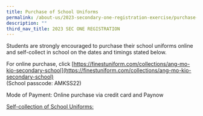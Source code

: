 ```yaml
---
title: Purchase of School Uniforms
permalink: /about-us/2023-secondary-one-registration-exercise/purchase-of-school-uniforms/
description: ""
third_nav_title: 2023 SEC ONE REGISTRATION
---
```

Students are strongly encouraged to purchase their school uniforms online and self-collect in school on the dates and timings stated below.

  

For online purchase, click [https://finestuniform.com/collections/ang-mo-kio-secondary-school](https://finestuniform.com/collections/ang-mo-kio-secondary-school)
<br>(School passcode: AMKSS22) 

  

Mode of Payment: Online purchase via credit card and Paynow

  

<u>Self-collection of School Uniforms:</u>